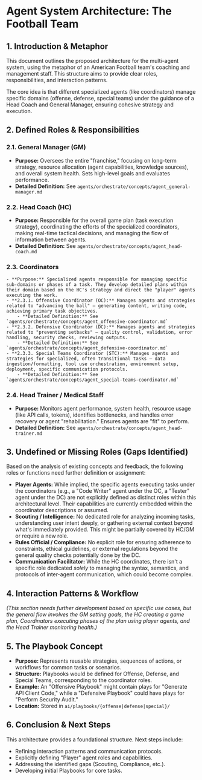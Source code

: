 # Agent System Architecture: The Football Team

## 1. Introduction & Metaphor

This document outlines the proposed architecture for the multi-agent system, using the metaphor of an American Football team's coaching and management staff. This structure aims to provide clear roles, responsibilities, and interaction patterns.

The core idea is that different specialized agents (like coordinators) manage specific domains (offense, defense, special teams) under the guidance of a Head Coach and General Manager, ensuring cohesive strategy and execution.

## 2. Defined Roles & Responsibilities

### 2.1. General Manager (GM)
- **Purpose:** Oversees the entire "franchise," focusing on long-term strategy, resource allocation (agent capabilities, knowledge sources), and overall system health. Sets high-level goals and evaluates performance.
- **Detailed Definition:** See `agents/orchestrate/concepts/agent_general-manager.md`

### 2.2. Head Coach (HC)
- **Purpose:** Responsible for the overall game plan (task execution strategy), coordinating the efforts of the specialized coordinators, making real-time tactical decisions, and managing the flow of information between agents.
- **Detailed Definition:** See `agents/orchestrate/concepts/agent_head-coach.md`

### 2.3. Coordinators
    - **Purpose:** Specialized agents responsible for managing specific sub-domains or phases of a task. They develop detailed plans within their domain based on the HC's strategy and direct the "player" agents executing the work.
    - **2.3.1. Offensive Coordinator (OC):** Manages agents and strategies related to "advancing the ball" – generating content, writing code, achieving primary task objectives.
        - **Detailed Definition:** See `agents/orchestrate/concepts/agent_offensive-coordinator.md`
    - **2.3.2. Defensive Coordinator (DC):** Manages agents and strategies related to "preventing setbacks" – quality control, validation, error handling, security checks, reviewing outputs.
        - **Detailed Definition:** See `agents/orchestrate/concepts/agent_defensive-coordinator.md`
    - **2.3.3. Special Teams Coordinator (STC):** Manages agents and strategies for specialized, often transitional tasks – data ingestion/formatting, tool use orchestration, environment setup, deployment, specific communication protocols.
        - **Detailed Definition:** See `agents/orchestrate/concepts/agent_special-teams-coordinator.md`

### 2.4. Head Trainer / Medical Staff
- **Purpose:** Monitors agent performance, system health, resource usage (like API calls, tokens), identifies bottlenecks, and handles error recovery or agent "rehabilitation." Ensures agents are "fit" to perform.
- **Detailed Definition:** See `agents/orchestrate/concepts/agent_head-trainer.md`

## 3. Undefined or Missing Roles (Gaps Identified)

Based on the analysis of existing concepts and feedback, the following roles or functions need further definition or assignment:

- **Player Agents:** While implied, the specific agents executing tasks under the coordinators (e.g., a "Code Writer" agent under the OC, a "Tester" agent under the DC) are not explicitly defined as distinct roles within this architectural level. Their capabilities are currently embedded within the coordinator descriptions or assumed.
- **Scouting / Intelligence:** No dedicated role for analyzing incoming tasks, understanding user intent deeply, or gathering external context beyond what's immediately provided. This might be partially covered by HC/GM or require a new role.
- **Rules Official / Compliance:** No explicit role for ensuring adherence to constraints, ethical guidelines, or external regulations beyond the general quality checks potentially done by the DC.
- **Communication Facilitator:** While the HC coordinates, there isn't a specific role dedicated *solely* to managing the syntax, semantics, and protocols of inter-agent communication, which could become complex.

## 4. Interaction Patterns & Workflow

*(This section needs further development based on specific use cases, but the general flow involves the GM setting goals, the HC creating a game plan, Coordinators executing phases of the plan using player agents, and the Head Trainer monitoring health.)*

## 5. The Playbook Concept

- **Purpose:** Represents reusable strategies, sequences of actions, or workflows for common tasks or scenarios.
- **Structure:** Playbooks would be defined for Offense, Defense, and Special Teams, corresponding to the coordinator roles.
- **Example:** An "Offensive Playbook" might contain plays for "Generate API Client Code," while a "Defensive Playbook" could have plays for "Perform Security Audit."
- **Location:** Stored in `ai/playbooks/{offense|defense|special}/`

## 6. Conclusion & Next Steps

This architecture provides a foundational structure. Next steps include:
- Refining interaction patterns and communication protocols.
- Explicitly defining "Player" agent roles and capabilities.
- Addressing the identified gaps (Scouting, Compliance, etc.).
- Developing initial Playbooks for core tasks.